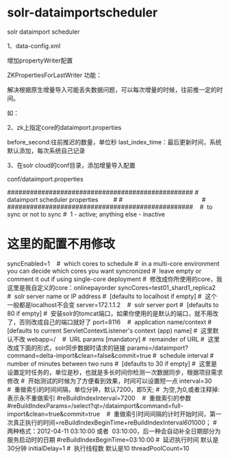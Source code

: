 # solr-dataimportscheduler
solr dataimport scheduler

1、data-config.xml

增加propertyWriter配置

<propertyWriter dateFormat="yyyy-MM-dd HH:mm:ss" type="org.apache.solr.handler.dataimport.ZKPropertiesForLastWriter" directory="data" filename="dataimport.properties" />


ZKPropertiesForLastWriter 功能：

解决根据原生增量导入可能丢失数据问题，可以每次增量的时候，往前推一定的时间。

如：

<dataConfig>
   <dataSource type="JdbcDataSource" jndiName="java:comp/env/jdbc/FEDERATEDDS"/>
  <propertyWriter dateFormat="yyyy-MM-dd HH:mm:ss" type="org.apache.solr.handler.dataimport.ZKPropertiesForLastWriter" directory="data" filename="dataimport.properties" />
  <document name="test01">
      <!--  field for news search, from member table-->
      <entity name="test01"
                  query="SELECT id, code,name from test01"
                  deltaImportQuery="SELECT id, code,name from test01 where id='${dih.delta.id}'"  
              deltaQuery="SELECT id from test01 WHERE update_date_time > '${dih.bcchannel.last_index_time}'"
     >
          <field column="id" name="id" />
          <field column="code" name="code" />
          <field column="name" name="name" />
     </entity>
    </document>
</dataConfig>

2、zk上指定core的dataimport.properties

before_second:往前推迟的数量，单位秒
last_index_time：最后更新时间，系统默认添加，每次系统自己记录

3、在solr cloud的conf目录，添加增量导入配置

conf/dataimport.properties 

#################################################
#       dataimport scheduler properties         #
#                                               #
#################################################
  
#  to sync or not to sync
#  1 - active; anything else - inactive
# 这里的配置不用修改
syncEnabled=1
  
#  which cores to schedule
#  in a multi-core environment you can decide which cores you want syncronized
#  leave empty or comment it out if using single-core deployment
#  修改成你所使用的core，我这里是我自定义的core：onlinepayorder
syncCores=test01_shard1_replica2
  
#  solr server name or IP address
#  [defaults to localhost if empty]
#  这个一般都是localhost不会变
server=172.1.1.2
  
#  solr server port
#  [defaults to 80 if empty]
#  安装solr的tomcat端口，如果你使用的是默认的端口，就不用改了，否则改成自己的端口就好了
port=8116
  
#  application name/context
#  [defaults to current ServletContextListener's context (app) name]
#  这里默认不改
webapp=/
  
#  URL params [mandatory]
#  remainder of URL
#  这里改成下面的形式，solr同步数据时请求的链接
params=/dataimport?command=delta-import&clean=false&commit=true
#  schedule interval
#  number of minutes between two runs
#  [defaults to 30 if empty]
#  这里是设置定时任务的，单位是秒，也就是多长时间你检测一次数据同步，根据项目需求修改
#  开始测试的时候为了方便看到效果，时间可以设置短一点
interval=30
  
#  重做索引的时间间隔，单位分钟，默认7200，即5天; 
#  为空,为0,或者注释掉:表示永不重做索引
#reBuildIndexInterval=7200
  
#  重做索引的参数
#reBuildIndexParams=/select?qt=/dataimport&command=full-import&clean=true&commit=true
  
#  重做索引时间间隔的计时开始时间，第一次真正执行的时间=reBuildIndexBeginTime+reBuildIndexInterval*60*1000；
#  两种格式：2012-04-11 03:10:00 或者  03:10:00，后一种会自动补全日期部分为服务启动时的日期
#reBuildIndexBeginTime=03:10:00
#  延迟执行时间 默认是30分钟
initialDelay=1
#  执行线程数 默认是10
threadPoolCount=10
